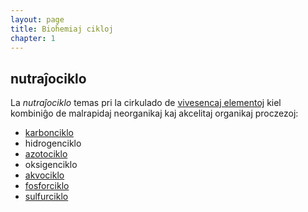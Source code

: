 ```yaml
---
layout: page
title: Bioĥemiaj cikloj
chapter: 1
---
```


<!-- 


https://en.wikipedia.org/wiki/Biogeochemical_cycle
https://en.wikipedia.org/wiki/Nutrient_cycle
...
https://en.wikipedia.org/wiki/Nitrogen_fixation

transiro al biokemio:
https://en.wikipedia.org/wiki/Metabolic_pathway

-->

## nutraĵociklo

La *nutraĵociklo* temas pri la cirkulado de [vivesencaj elementoj](/biokemio/esencaj_elementoj) kiel kombiniĝo de malrapidaj neorganikaj kaj akcelitaj organikaj proczezoj:

- [karbonciklo](karbonciklo)
- hidrogenciklo
- [azotociklo](azotciklo)
- oksigenciklo
- [akvociklo](akvociklo)
- [fosforciklo](fosforciklo)
- [sulfurciklo](sulfurciklo)